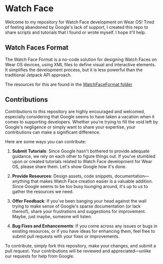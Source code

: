 # Watch Face

Welcome to my repository for Watch Face development on Wear OS! Tired of feeling abandoned by Google's lack of support, I created this repo to share scripts and tutorials that I found or wrote myself. I hope it'll help.

## Watch Faces Format

The Watch Face Format is a no-code solution for designing Watch Faces on Wear OS devices, using XML files to define visual and interactive elements. It simplifies the development process, but it is less powerful than the traditional Jetpack API approach.

The resources for this are found in the [WatchFaceFormat folder](/WatchFaceFormat/README.md)

## Contributions

Contributions to this repository are highly encouraged and welcomed, especially considering that Google seems to have taken a vacation when it comes to supporting developers. Whether you're trying to fill the void left by Google's negligence or simply want to share your expertise, your contributions can make a significant difference.

Here are some ways you can contribute:

1. **Submit Tutorials**: Since Google hasn't bothered to provide adequate guidance, we rely on each other to figure things out. If you've stumbled upon or created tutorials related to Watch Face development for Wear OS, please share them. Let's show Google how it's done.

2. **Provide Resources**: Design assets, code snippets, documentation—anything that makes Watch Face creation easier is a valuable addition. Since Google seems to be too busy lounging around, it's up to us to gather the resources we need.

3. **Offer Feedback**: If you've been banging your head against the wall trying to make sense of Google's sparse documentation (or lack thereof), share your frustrations and suggestions for improvement. Maybe, just maybe, someone will listen.

4. **Bug Fixes and Enhancements**: If you come across any issues or bugs in existing resources, or if you have ideas for enhancing them, feel free to submit pull requests with your fixes or improvements.

To contribute, simply fork this repository, make your changes, and submit a pull request. Your contributions will be reviewed and appreciated—unlike our requests for help from Google.

